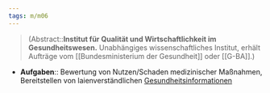 ```yaml
---
tags: m/m06
---
```

> (Abstract::**Institut für Qualität und Wirtschaftlichkeit im Gesundheitswesen.** Unabhängiges wissenschaftliches Institut, erhält Aufträge vom [[Bundesministerium der Gesundheit]] oder [[G-BA]].)
- **Aufgaben**:: Bewertung von Nutzen/Schaden medizinischer Maßnahmen, Bereitstellen von laienverständlichen [Gesundheitsinformationen](https://www.gesundheitsinformation.de/)
